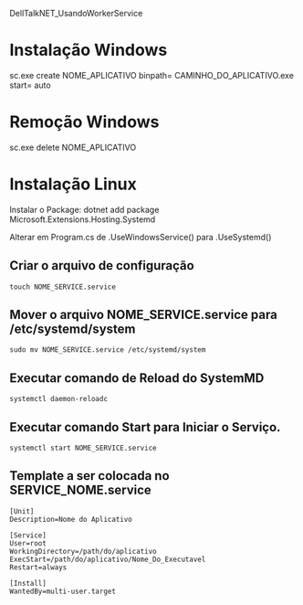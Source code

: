 DellTalkNET_UsandoWorkerService



# Instalação Windows

sc.exe create NOME_APLICATIVO binpath= CAMINHO_DO_APLICATIVO.exe start= auto

# Remoção Windows 
sc.exe delete NOME_APLICATIVO


# Instalação Linux

Instalar o Package: dotnet add package Microsoft.Extensions.Hosting.Systemd

Alterar em Program.cs de .UseWindowsService() para .UseSystemd()

## Criar o arquivo de configuração
```
touch NOME_SERVICE.service
```

## Mover o arquivo NOME_SERVICE.service para /etc/systemd/system
```
sudo mv NOME_SERVICE.service /etc/systemd/system
```
 
## Executar comando de Reload do SystemMD 
```
systemctl daemon-reloadc
```

## Executar comando Start para Iniciar o Serviço.
```
systemctl start NOME_SERVICE.service
```

## Template a ser colocada no  SERVICE_NOME.service
```
[Unit]
Description=Nome do Aplicativo

[Service]
User=root
WorkingDirectory=/path/do/aplicativo
ExecStart=/path/do/aplicativo/Nome_Do_Executavel
Restart=always

[Install]
WantedBy=multi-user.target 

```
